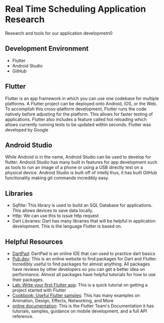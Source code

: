 # Real Time Scheduling Application Research

Research and tools for our application developmetn0

## Development Environment
- Flutter
- Android Studio
- GitHub
## Flutter
Flutter is an app framework in which you can use one codebase for multiple platforms. 
A Flutter project can be deployed onto Android, IOS, or the Web. 
To accomplish this cross-platform development, Flutter runs the code natively before adjusting for the platform. 
This allows for faster testing of applications. 
Flutter also includes a feature called hot reloading which allows currently running tests to be updated within seconds.
Flutter was developed by Google
## Android Studio
While Android is in the name, Android Studio can be used to develop for flutter. 
Android Studio has many built in features for app development such as tools to run an image of a phone or using a USB directly test on a physical device. 
Android Studio is built off of intellij thus, it has built GitHub functionality making git commands incredibly easy.
## Libraries
- Sqflite: This library is used to build an SQL Database for applications. This allows devices to save data locally.
- Http: We can use this to issue http request
- Dart Libraries: Dart has many libraries that will be helpful in application development. This is the language Flutter is based on. 
## Helpful Resources
- [DartPad](https://www.dartpad.dev/?): DartPad is an online IDE that can used to practice dart basics
- [Pub.dev](https://pub.dev/): This is an online website to find packages for Dart and Flutter. 
Incredibly useful to find packages for almost anything. All packages have reviews by other developers so you can get a better idea on performance. 
Almost all packages have helpful tutorials for how to use their packages.
- [Lab: Write your first Flutter app](https://flutter.dev/docs/get-started/codelab): This is a quick tutorial on getting a project started with Flutter
- [Cookbook: Useful Flutter samples](https://flutter.dev/docs/cookbook): This has many examples on Animation, Design, Effects, Networking, and More
- [online documentation](https://flutter.dev/docs): This is the Flutter Team's Documentation it has tutorials,
samples, guidance on mobile development, and a full API reference.
